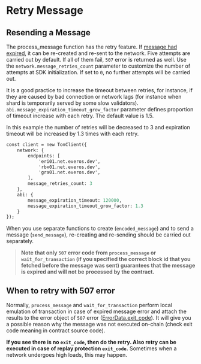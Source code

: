 # Retry Message

## Resending a Message

The process_message function has the retry feature. If [message had expired](message\_expiration.md), it can be re-created and re-sent to the network. Five attempts are carried out by default. If all of them fail, `507` error is returned as well. Use the `network.message_retries_count` parameter to customize the number of attempts at SDK initialization. If set to `0`, no further attempts will be carried out.

It is a good practice to increase the timeout between retries, for instance, if they are caused by bad connection or network lags (for instance when shard is temporarily served by some slow validators). `abi.message_expiration_timeout_grow_factor` parameter defines proportion of timeout increase with each retry. The default value is 1.5.

In this example the number of retries will be decreased to 3 and expiration timeout will be increased by 1.3 times with each retry.

```graphql
const client = new TonClient({
    network: {
        endpoints: [
            'eri01.net.everos.dev',
            'rbx01.net.everos.dev',
            'gra01.net.everos.dev',
        ],
        message_retries_count: 3
    },
    abi: {
        message_expiration_timeout: 120000,
        message_expiration_timeout_grow_factor: 1.3
    }
});
```

When you use separate functions to create (`encoded_message`) and to send a message (`send_message`), re-creating and re-sending should be carried out separately.

> **Note that only `507` error code from `process_message` or `wait_for_transaction` (if you specified the correct block id that you fetched before the message was sent) guarantees that the message is expired and will not be processed by the contract.**

## When to retry with 507 error

Normally, `process_message` and `wait_for_transaction` perform local emulation of transaction in case of expired message error and attach the results to the error object of `507` error ([ErrorData.exit_code](../../reference/error\_api.md)). It will give you a possible reason why the message was not executed on-chain (check exit code meaning in contract source code).

**If you see there is no `exit_code`, then do the retry. Also retry can be executed in case of replay protection `exit_code`.** Sometimes when a network undergoes high loads, this may happen.
